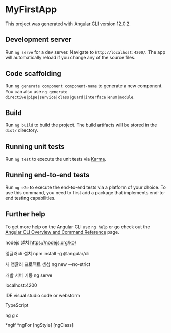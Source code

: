 # MyFirstApp

This project was generated with [Angular CLI](https://github.com/angular/angular-cli) version 12.0.2.

## Development server

Run `ng serve` for a dev server. Navigate to `http://localhost:4200/`. The app will automatically reload if you change any of the source files.

## Code scaffolding

Run `ng generate component component-name` to generate a new component. You can also use `ng generate directive|pipe|service|class|guard|interface|enum|module`.

## Build

Run `ng build` to build the project. The build artifacts will be stored in the `dist/` directory.

## Running unit tests

Run `ng test` to execute the unit tests via [Karma](https://karma-runner.github.io).

## Running end-to-end tests

Run `ng e2e` to execute the end-to-end tests via a platform of your choice. To use this command, you need to first add a package that implements end-to-end testing capabilities.

## Further help

To get more help on the Angular CLI use `ng help` or go check out the [Angular CLI Overview and Command Reference](https://angular.io/cli) page.



nodejs 설치
https://nodejs.org/ko/

앵귤러cli 설치
npm install -g @angular/cli

새 앵귤러 프로젝트 생성
ng new <project name> --no-strict

개발 서버 기동
ng serve

localhost:4200

IDE visual studio code or webstorm



TypeScript


ng g c <component name>


*ngIf
*ngFor
[ngStyle]
[ngClass]